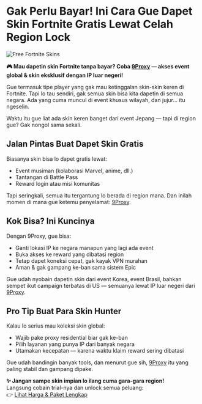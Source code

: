 # Gak Perlu Bayar! Ini Cara Gue Dapet Skin Fortnite Gratis Lewat Celah Region Lock

![Free Fortnite Skins](https://cdn-0001.qstv.on.epicgames.com/RDFbbSzbAFQuelARyV/image/landscape_comp.jpeg)

**🎮 Mau dapetin skin Fortnite tanpa bayar? Coba [9Proxy](https://9proxy.com/?utm_source=Web2.0&utm_medium=Github&utm_id=lily555) — akses event global & skin eksklusif dengan IP luar negeri!**

Gue termasuk tipe player yang gak mau ketinggalan skin-skin keren di Fortnite. Tapi lo tau sendiri, gak semua skin bisa kita dapetin di semua negara. Ada yang cuma muncul di event khusus wilayah, dan jujur... itu ngeselin.

Waktu itu gue liat ada skin keren banget dari event Jepang — tapi di region gue? Gak nongol sama sekali.

## Jalan Pintas Buat Dapet Skin Gratis

Biasanya skin bisa lo dapet gratis lewat:
- Event musiman (kolaborasi Marvel, anime, dll.)
- Tantangan di Battle Pass
- Reward login atau misi komunitas

Tapi seringkali, semua itu tergantung lo berada di region mana. Dan inilah momen di mana gue ketemu penyelamat: [9Proxy](https://9proxy.com/?utm_source=Web2.0&utm_medium=Github&utm_id=lily555).

## Kok Bisa? Ini Kuncinya

Dengan 9Proxy, gue bisa:
- Ganti lokasi IP ke negara manapun yang lagi ada event  
- Buka akses ke reward yang dibatasi region  
- Tetap dapet koneksi cepat, gak kayak VPN murahan  
- Aman & gak gampang ke-ban sama sistem Epic

Gue udah nyobain dapetin skin dari event Korea, event Brasil, bahkan sempet ikut campaign terbatas di US — semuanya lewat IP luar negeri dari [9Proxy](https://9proxy.com/?utm_source=Web2.0&utm_medium=Github&utm_id=lily555).

## Pro Tip Buat Para Skin Hunter

Kalau lo serius mau koleksi skin global:
- Wajib pake proxy residential biar gak ke-ban
- Pilih layanan yang punya IP dari banyak negara
- Utamakan kecepatan — karena waktu klaim reward sering dibatasi

Gue udah bandingin banyak tools, dan menurut gue sih, [9Proxy](https://9proxy.com/?utm_source=Web2.0&utm_medium=Github&utm_id=lily555) itu yang paling stabil dan gampang dipake.

**✨ Jangan sampe skin impian lo ilang cuma gara-gara region!**  
Langsung cobain trial-nya dan unlock semua peluang:  
👉 [Lihat Harga & Paket Lengkap](https://9proxy.com/pricing?utm_source=Web2.0&utm_medium=Github&utm_id=lily555)
